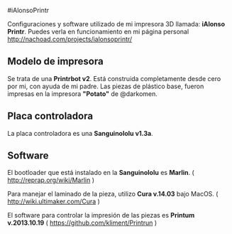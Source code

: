 #iAlonsoPrintr

Configuraciones y software utilizado de mi impresora 3D llamada: **iAlonso Printr**. Puedes verla en funcionamiento en mi página personal http://nachoad.com/projects/ialonsoprintr/


## Modelo de impresora

Se trata de una **Printrbot v2**. Está construida completamente desde cero por mi, con ayuda de mi padre. Las piezas de plástico base, fueron impresas en la impresora **"Potato"** de @darkomen.

## Placa controladora

La placa controladora es una **Sanguinololu v1.3a**.

## Software

El bootloader que está instalado en la **Sanguinololu** es **Marlin**. ( http://reprap.org/wiki/Marlin )

Para manejar el laminado de la pieza, utilizo **Cura v.14.03** bajo MacOS. ( http://wiki.ultimaker.com/Cura )

El software para controlar la impresión de las piezas es **Printum v.2013.10.19** ( https://github.com/kliment/Printrun )
